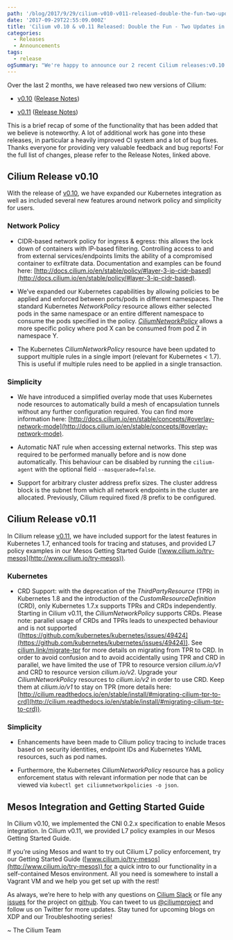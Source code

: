 ```yaml
---
path: '/blog/2017/9/29/cilium-v010-v011-released-double-the-fun-two-updates-in-one'
date: '2017-09-29T22:55:09.000Z'
title: 'Cilium v0.10 & v0.11 Released: Double the Fun - Two Updates in One!'
categories:
  - Releases
  - Announcements
tags:
  - release
ogSummary: "We're happy to announce our 2 recent Cilium releases:v0.10 and v0.11! This is a brief recap of noteworthy functionality, including the expansion of Network Policy, simplifying deployments, Kubernetes integration updates, and Mesos integration."
---
```


Over the last 2 months, we have released two new versions of Cilium:

- [v0.10](#cilium0.10) ([Release Notes](https://github.com/cilium/cilium/releases/tag/v0.10.0))

- [v0.11](#cilium0.11) ([Release Notes](https://github.com/cilium/cilium/releases/tag/v0.11))

This is a brief recap of some of the functionality that has been added that we believe is noteworthy. A lot of additional work has gone into these releases, in particular a heavily improved CI system and a lot of bug fixes. Thanks everyone for providing very valuable feedback and bug reports! For the full list of changes, please refer to the Release Notes, linked above.

## Cilium Release v0.10

With the release of [v0.10](https://github.com/cilium/cilium/releases/tag/v0.10.0), we have expanded our Kubernetes integration as well as included several new features around network policy and simplicity for users.

### Network Policy

- CIDR-based network policy for ingress & egress: this allows the lock down of containers with IP-based filtering. Controlling access to and from external services/endpoints limits the ability of a compromised container to exfiltrate data. Documentation and examples can be found here: [http://docs.cilium.io/en/stable/policy/#layer-3-ip-cidr-based](http://docs.cilium.io/en/stable/policy/#layer-3-ip-cidr-based).

- We’ve expanded our Kubernetes capabilities by allowing policies to be applied and enforced between ports/pods in different namespaces. The standard Kubernetes _NetworkPolicy_ resource allows either selected pods in the same namespace or an entire different namespace to consume the pods specified in the policy. _[CiliumNetworkPolicy](http://docs.cilium.io/en/stable/policy/)_ allows a more specific policy where pod X can be consumed from pod Z in namespace Y.

- The Kubernetes _CiliumNetworkPolicy_ resource have been updated to support multiple rules in a single import (relevant for Kubernetes < 1.7). This is useful if multiple rules need to be applied in a single transaction.

### Simplicity

- We have introduced a simplified overlay mode that uses Kubernetes node resources to automatically build a mesh of encapsulation tunnels without any further configuration required. You can find more information here: [http://docs.cilium.io/en/stable/concepts/#overlay-network-mode](http://docs.cilium.io/en/stable/concepts/#overlay-network-mode).

- Automatic NAT rule when accessing external networks. This step was required to be performed manually before and is now done automatically. This behaviour can be disabled by running the `cilium-agent` with the optional field <nobr data-preserve-html-node="true">`--masquerade=false`</nobr>.

- Support for arbitrary cluster address prefix sizes. The cluster address block is the subnet from which all network endpoints in the cluster are allocated. Previously, Cilium required fixed /8 prefix to be configured.

## Cilium Release v0.11

In Cilium release [v0.11](https://github.com/cilium/cilium/releases/tag/v0.11), we have included support for the latest features in Kubernetes 1.7, enhanced tools for tracing and statuses, and provided L7 policy examples in our Mesos Getting Started Guide ([www.cilium.io/try-mesos](http://www.cilium.io/try-mesos)).

### Kubernetes

- CRD Support: with the deprecation of the _ThirdPartyResource_ (TPR) in Kubernetes 1.8 and the introduction of the _CustomResourceDefinition_ (CRD), only Kubernetes 1.7.x supports TPRs and CRDs independently. Starting in Cilium v0.11, the _CiliumNetworkPolicy_ supports CRDs. Please note: parallel usage of CRDs and TPRs leads to unexpected behaviour and is not supported ([https://github.com/kubernetes/kubernetes/issues/49424](https://github.com/kubernetes/kubernetes/issues/49424)). See <nobr data-preserve-html-node="true">[cilium.link/migrate-tpr](http://cilium.link/migrate-tpr)</nobr> for more details on migrating from TPR to CRD. In order to avoid confusion and to avoid accidentally using TPR and CRD in parallel, we have limited the use of TPR to resource version _cilium.io/v1_ and CRD to resource version _cilium.io/v2_. Upgrade your _CiliumNetworkPolicy_ resources to _cilium.io/v2_ in order to use CRD. Keep them at _cilium.io/v1_ to stay on TPR (more details here: [http://cilium.readthedocs.io/en/stable/install/#migrating-cilium-tpr-to-crd](http://cilium.readthedocs.io/en/stable/install/#migrating-cilium-tpr-to-crd)).

### Simplicity

- Enhancements have been made to Cilium policy tracing to include traces based on security identities, endpoint IDs and Kubernetes YAML resources, such as pod names.

- Furthermore, the Kubernetes _CiliumNetworkPolicy_ resource has a policy enforcement status with relevant information per node that can be viewed via `kubectl get ciliumnetworkpolicies -o json`.

## Mesos Integration and Getting Started Guide

In Cilium v0.10, we implemented the CNI 0.2.x specification to enable Mesos integration. In Cilium v0.11, we provided L7 policy examples in our Mesos Getting Started Guide.

If you’re using Mesos and want to try out Cilium L7 policy enforcement, try our Getting Started Guide ([www.cilium.io/try-mesos](http://www.cilium.io/try-mesos)) for a quick intro to our functionality in a self-contained Mesos environment. All you need is somewhere to install a Vagrant VM and we help you get set up with the rest!

As always, we’re here to help with any questions on [Cilium Slack](https://cilium.herokuapp.com/) or file any [issues](https://github.com/cilium/cilium/issues) for the project on [github](https://github.com/cilium/cilium). You can tweet to us [@ciliumproject](https://twitter.com/ciliumproject) and follow us on Twitter for more updates. Stay tuned for upcoming blogs on XDP and our Troubleshooting series!

~ The Cilium Team
